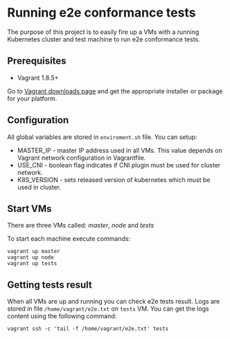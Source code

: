 # Running e2e conformance tests

The purpose of this project is to easily fire up a VMs with a running Kubernetes cluster
and test machine to run e2e conformance tests.

## Prerequisites

- Vagrant 1.8.5+

Go to [Vagrant downloads page](https://www.vagrantup.com/downloads.html) and get the appropriate installer or package for your platform.

## Configuration

All global variables are stored in `enviroment.sh` file.
You can setup:
 - MASTER_IP - master IP address used in all VMs. This value depends on Vagrant network configuration in Vagrantfile.
 - USE_CNI - boolean flag indicates if CNI plugin must be used for cluster network.
 - K8S_VERSION - sets released version of kubernetes which must be used in cluster.

## Start VMs

There are three VMs called: *master*, *node* and *tests*

To start each machine execute commands:

```
vagrant up master
vagrant up node
vagrant up tests
```

## Getting tests result

When all VMs are up and running you can check e2e tests result. Logs are stored in file
`/home/vagrant/e2e.txt` on `tests` VM. You can get the logs content using the following command:

```
vagrant ssh -c 'tail -f /home/vagrant/e2e.txt' tests
```
